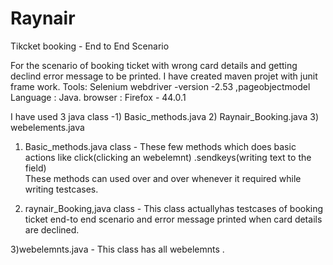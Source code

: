 # Raynair
Tikcket booking - End to End Scenario

For the scenario of booking ticket with wrong card details and getting declind error message to be printed.
I have created maven projet with junit frame work.
Tools: Selenium webdriver -version -2.53 ,pageobjectmodel
Language : Java.
browser : Firefox - 44.0.1

I have used 3 java class -1) Basic_methods.java
                          2) Raynair_Booking.java
                          3) webelements.java
                          
1)  Basic_methods.java class - These few methods which does basic actions like click(clicking an webelemnt) .sendkeys(writing text to the field)                       
    These methods can used over and over whenever it required while writing testcases.  
    
 2) raynair_Booking,java class  - This class actuallyhas testcases of booking ticket end-to end scenario and error message printed when card details are declined.
 
 3)webelemnts.java - This class has all webelemnts .
